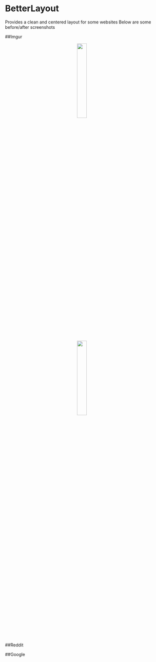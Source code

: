 # BetterLayout
Provides a clean and centered layout for some websites
Below are some before/after screenshots



##Imgur
<p align="center">
  <img src="http://i.imgur.com/tnb7EbI.jpg" width="25%">
  <br>
  <img src="http://i.imgur.com/h11S6Ax.jpg" width="25%">
</p>

##Reddit

##Google
